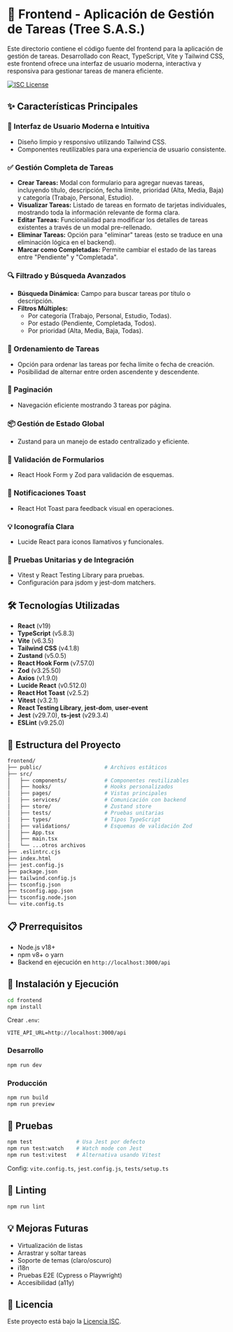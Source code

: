 # 🚀 Frontend - Aplicación de Gestión de Tareas (Tree S.A.S.)

Este directorio contiene el código fuente del frontend para la aplicación de gestión de tareas. Desarrollado con React, TypeScript, Vite y Tailwind CSS, este frontend ofrece una interfaz de usuario moderna, interactiva y responsiva para gestionar tareas de manera eficiente.

[![ISC License](https://img.shields.io/badge/License-ISC-blue.svg)](https://opensource.org/licenses/ISC)

## ✨ Características Principales

### 🎨 Interfaz de Usuario Moderna e Intuitiva
- Diseño limpio y responsivo utilizando Tailwind CSS.
- Componentes reutilizables para una experiencia de usuario consistente.

### ✅ Gestión Completa de Tareas
- **Crear Tareas:** Modal con formulario para agregar nuevas tareas, incluyendo título, descripción, fecha límite, prioridad (Alta, Media, Baja) y categoría (Trabajo, Personal, Estudio).
- **Visualizar Tareas:** Listado de tareas en formato de tarjetas individuales, mostrando toda la información relevante de forma clara.
- **Editar Tareas:** Funcionalidad para modificar los detalles de tareas existentes a través de un modal pre-rellenado.
- **Eliminar Tareas:** Opción para "eliminar" tareas (esto se traduce en una eliminación lógica en el backend).
- **Marcar como Completadas:** Permite cambiar el estado de las tareas entre "Pendiente" y "Completada".

### 🔍 Filtrado y Búsqueda Avanzados
- **Búsqueda Dinámica:** Campo para buscar tareas por título o descripción.
- **Filtros Múltiples:**
  - Por categoría (Trabajo, Personal, Estudio, Todas).
  - Por estado (Pendiente, Completada, Todos).
  - Por prioridad (Alta, Media, Baja, Todas).

### 📅 Ordenamiento de Tareas
- Opción para ordenar las tareas por fecha límite o fecha de creación.
- Posibilidad de alternar entre orden ascendente y descendente.

### 📄 Paginación
- Navegación eficiente mostrando 3 tareas por página.

### 📦 Gestión de Estado Global
- Zustand para un manejo de estado centralizado y eficiente.

### 🧾 Validación de Formularios
- React Hook Form y Zod para validación de esquemas.

### 🔔 Notificaciones Toast
- React Hot Toast para feedback visual en operaciones.

### 💡 Iconografía Clara
- Lucide React para iconos llamativos y funcionales.

### 🧪 Pruebas Unitarias y de Integración
- Vitest y React Testing Library para pruebas.
- Configuración para jsdom y jest-dom matchers.

## 🛠️ Tecnologías Utilizadas

- **React** (v19)
- **TypeScript** (v5.8.3)
- **Vite** (v6.3.5)
- **Tailwind CSS** (v4.1.8)
- **Zustand** (v5.0.5)
- **React Hook Form** (v7.57.0)
- **Zod** (v3.25.50)
- **Axios** (v1.9.0)
- **Lucide React** (v0.512.0)
- **React Hot Toast** (v2.5.2)
- **Vitest** (v3.2.1)
- **React Testing Library**, **jest-dom**, **user-event**
- **Jest** (v29.7.0), **ts-jest** (v29.3.4)
- **ESLint** (v9.25.0)

## 📂 Estructura del Proyecto

```bash
frontend/
├── public/                    # Archivos estáticos
├── src/
│   ├── components/            # Componentes reutilizables
│   ├── hooks/                 # Hooks personalizados
│   ├── pages/                 # Vistas principales
│   ├── services/              # Comunicación con backend
│   ├── store/                 # Zustand store
│   ├── tests/                 # Pruebas unitarias
│   ├── types/                 # Tipos TypeScript
│   ├── validations/           # Esquemas de validación Zod
│   ├── App.tsx
│   ├── main.tsx
│   └── ...otros archivos
├── .eslintrc.cjs
├── index.html
├── jest.config.js
├── package.json
├── tailwind.config.js
├── tsconfig.json
├── tsconfig.app.json
├── tsconfig.node.json
└── vite.config.ts
```

## 📋 Prerrequisitos

- Node.js v18+
- npm v8+ o yarn
- Backend en ejecución en `http://localhost:3000/api`

## 🚀 Instalación y Ejecución

```bash
cd frontend
npm install
```

Crear `.env`:
```
VITE_API_URL=http://localhost:3000/api
```

### Desarrollo
```bash
npm run dev
```

### Producción
```bash
npm run build
npm run preview
```

## 🧪 Pruebas

```bash
npm test              # Usa Jest por defecto
npm run test:watch    # Watch mode con Jest
npm run test:vitest   # Alternativa usando Vitest
```

Config: `vite.config.ts`, `jest.config.js`, `tests/setup.ts`

## 🧹 Linting

```bash
npm run lint
```

## 💡 Mejoras Futuras

- Virtualización de listas
- Arrastrar y soltar tareas
- Soporte de temas (claro/oscuro)
- i18n
- Pruebas E2E (Cypress o Playwright)
- Accesibilidad (a11y)

## 📜 Licencia

Este proyecto está bajo la [Licencia ISC](https://opensource.org/licenses/ISC).